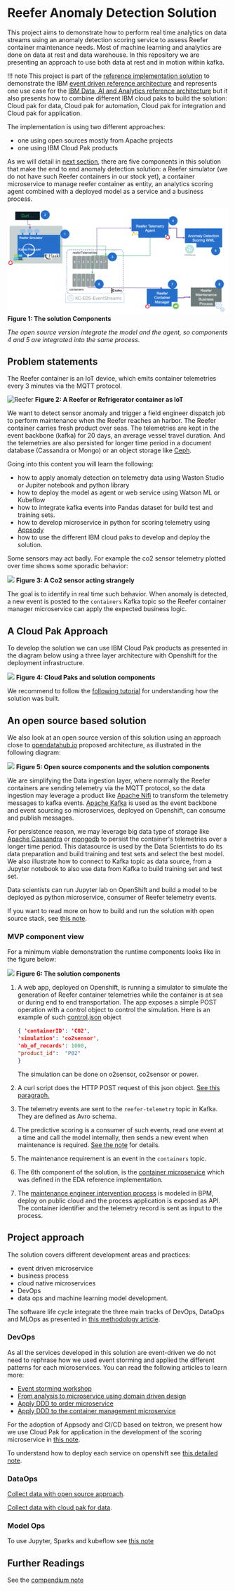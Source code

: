 # Reefer Anomaly Detection Solution

This project aims to demonstrate how to perform real time analytics on data streams using an anomaly detection scoring service to assess Reefer container maintenance needs. Most of machine learning and analytics are done on data at rest and data warehouse. In this repository we are presenting an approach to use both data at rest and in motion within kafka.

!!! note
    This project is part of the [reference implementation solution](https://ibm-cloud-architecture.github.io/refarch-kc/) to demonstrate the IBM [event driven reference architecture](https://ibm-cloud-architecture.github.io/refarch-eda) and represents one use case for the [IBM Data, AI and Analytics reference architecture](https://ibm-cloud-architecture.github.io/refarch-data-ai-analytics) but it also presents how to combine different IBM cloud paks to build the solution: Cloud pak for data,  Cloud pak for automation,  Cloud pak for integration and  Cloud pak for application.

The implementation is using two different approaches:

* one using open sources mostly from Apache projects
* one using IBM Cloud Pak products

As we will detail in [next section](#mvp-component-view), there are five components in this solution that make the end to end anomaly detection solution: a Reefer simulator (we do not have such Reefer containers in our stock yet), a container microservice to manage reefer container as entity, an analytics scoring agent combined with a deployed model as a service and a business process.

![](images/cp-solution-view.png)
**Figure 1: The solution Components**

*The open source version integrate the model and the agent, so components 4 and 5 are integrated into the same process.*

## Problem statements

The Reefer container is an IoT device, which emits container telemetries every 3 minutes via the MQTT protocol.

![Reefer](analyze/images/reefer.png)
**Figure 2: A Reefer or Refrigerator container as IoT**

We want to detect sensor anomaly and trigger a field engineer dispatch job to perform maintenance when the Reefer reaches an harbor. The Reefer container carries fresh product over seas. The telemetries are kept in the event backbone (kafka) for 20 days, an average vessel travel duration. And the telemetries are also persisted for longer time period in a document database (Cassandra or Mongo) or an object storage like [Ceph](https://docs.ceph.com/docs/master/).

Going into this content you will learn the following:

* how to apply anomaly detection on telemetry data using Waston Studio or Jupiter notebook and python library
* how to deploy the model as agent or web service using Watson ML or Kubeflow
* how to integrate kafka events into Pandas dataset for build test and training sets.
* how to develop microservice in python for scoring telemetry using [Appsody](https://appsody.dev/)
* how to use the different IBM cloud paks to develop and deploy the solution.

Some sensors may act badly. For example the co2 sensor telemetry plotted over time shows some sporadic behavior:

![](analyze/images/co2sensor-plot.png)
**Figure 3: A Co2 sensor acting strangely**

The goal is to identify in real time such behavior. When anomaly is detected, a new  event is posted to the `containers` Kafka topic so the Reefer container manager microservice can apply the expected business logic.

## A Cloud Pak Approach

To develop the solution we can use IBM Cloud Pak products as presented in the diagram below using a three layer architecture with Openshift for the deployment infrastructure.

![](images/ibm-cp.png)
**Figure 4: Cloud Paks and solution components**

We recommend to follow the [following tutorial](cp-approach.md) for understanding how the solution was built.

## An open source based solution


We also look at an open source version of this solution using an approach close to [opendatahub.io](http://opendatahub.io/) proposed architecture, as illustrated in the following diagram:

![](images/oss-solution-view.png)
**Figure 5: Open source components and the solution components**

We are simplifying the Data ingestion layer, where normally the Reefer containers are sending telemetry via the MQTT protocol, so the data ingestion may leverage a product like [Apache Nifi](https://nifi.apache.org/) to transform the telemetry messages to kafka events. [Apache Kafka](https://kafka.apache.org/) is used as the event backbone and event sourcing so microservices, deployed on Openshift, can consume and publish messages.

For persistence reason, we may leverage big data type of storage like [Apache Cassandra](http://cassandra.apache.org/) or [mongodb](https://www.mongodb.com/) to persist the container's telemetries over a longer time period. This datasource is used by the Data Scientists to do its data preparation and build training and test sets and select the best model. We also illustrate how to connect to Kafka topic as data source, from a Jupyter notebook to also use data from Kafka to build training set and test set.

Data scientists can run Jupyter lab on OpenShift and build a model to be deployed as python microservice, consumer of Reefer telemetry events.

If you want to read more on how to build and run the solution with open source stack, see [this note](oos-approach.md).

### MVP component view

For a minimum viable demonstration the runtime components looks like in the figure below:

![](images/mvp-runtime.png)
**Figure 6: The solution components**

1. A web app, deployed on Openshift, is running a simulator to simulate the generation of Reefer container telemetries while the container is at sea or during end to end transportation. The app exposes a simple POST operation with a control object to control the simulation. Here is an example of such [control.json](https://github.com/ibm-cloud-architecture/refarch-reefer-ml/blob/master/scripts/simulControl.json) object

    ```json
    { 'containerID': 'C02',
    'simulation': 'co2sensor',
    'nb_of_records': 1000,
    "product_id":  "P02"
    }
    ```

    The simulation can be done on o2sensor, co2sensor or power.

1. A curl script does the HTTP POST request of this json object. [See this paragraph.](#test-sending-a-simulation-control-to-the-post-api)
1. The telemetry events are sent to the `reefer-telemetry` topic in Kafka. They are defined as Avro schema.
1. The predictive scoring is a consumer of such events, read one event at a time and call the model internally, then sends a new event when maintenance is required. [See the note](analyze/oss-ml-dev.md) for details.
1. The maintenance requirement is an event in the `containers` topic.
1. The 6th component of the solution, is the [container microservice](https://ibm-cloud-architecture.github.io/refarch-kc-container-ms/) which was defined in the EDA reference implementation.
1. The [maintenance engineer intervention process](bpm/readme.md) is modeled in BPM, deploy on public cloud and the process application is exposed as API. The container identifier and the telemetry record is sent as input to the process.


## Project approach

The solution covers different development areas and practices:

* event driven microservice
* business process
* cloud native microservices
* DevOps
* data ops and machine learning model development.

The software life cycle integrate the three main tracks of DevOps, DataOps and MLOps as presented in [this methodology article](https://ibm-cloud-architecture.github.io/refarch-data-ai-analytics/methodology/).

### DevOps

As all the services developed in this solution are event-driven we do not need to rephrase how we used event storming and applied the different patterns for each microservices. You can read the following articles to learn more:

* [Event storming workshop](https://ibm-cloud-architecture.github.io/refarch-eda/methodology/eventstorming/)
* [From analysis to microservice using domain driven design](https://ibm-cloud-architecture.github.io/refarch-kc/design/readme/)
* [Apply DDD to order microservice](https://ibm-cloud-architecture.github.io/refarch-kc-order-ms/ddd-applied/)
* [Apply DDD to the container management microservice](https://ibm-cloud-architecture.github.io/refarch-kc-container-ms/ES2DDD2MS/)

For the adoption of Appsody and CI/CD based on tektron, we present how we use Cloud Pak for application in the development of the scoring microservice in [this note](infuse/dev-scoring.md).

To understand how to deploy each service on openshift see [this detailed note](infuse/build-run.md).

### DataOps

[Collect data with open source approach](collect/oss-collect-data.md).

[Collect data with cloud pak for data](collect/cp4d-collect-data.md).

### Model Ops

To use Jupyter, Sparks and kubeflow see [this note](analyze/oss-ml-dev.md)

## Further Readings

See the [compendium note](compendium.md)
